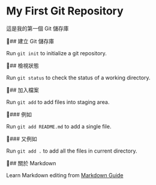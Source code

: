 # My First Git Repository

這是我的第一個 Git 儲存庫

## 建立 Git 儲存庫

Run `git init` to initialize a git repository.

## 檢視狀態

Run `git status` to check the status of a working directory.

## 加入檔案

Run `git add` to add files into staging area.

### 例如

Run `git add README.md` to add a single file.

### 又例如

Run `git add .` to add all the files in current directory.

## 關於 Markdown

Learn Markdown editing from [Markdown Guide](https://www.markdownguide.org/basic-syntax/)

